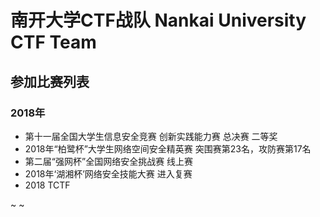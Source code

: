 南开大学CTF战队 Nankai University CTF Team
=======


## 参加比赛列表

### 2018年
  * 第十一届全国大学生信息安全竞赛 创新实践能力赛 总决赛 二等奖
  * 2018年“柏鹭杯”大学生网络空间安全精英赛 突围赛第23名，攻防赛第17名
  * 第二届“强网杯”全国网络安全挑战赛 线上赛
  * 2018年‘湖湘杯’网络安全技能大赛 进入复赛
  * 2018 TCTF

~ 
~

